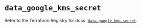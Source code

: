 # `data_google_kms_secret`

Refer to the Terraform Registry for docs: [`data_google_kms_secret`](https://registry.terraform.io/providers/hashicorp/google/6.24.0/docs/data-sources/kms_secret).
